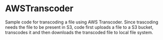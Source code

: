 AWSTranscoder
=============

Sample code for transcoding a file using AWS Transcoder.
Since trascoding needs the file to be present in S3, code first uploads a file to a S3 bucket, transcodes it and then downloads the transcoded file to local file system.
